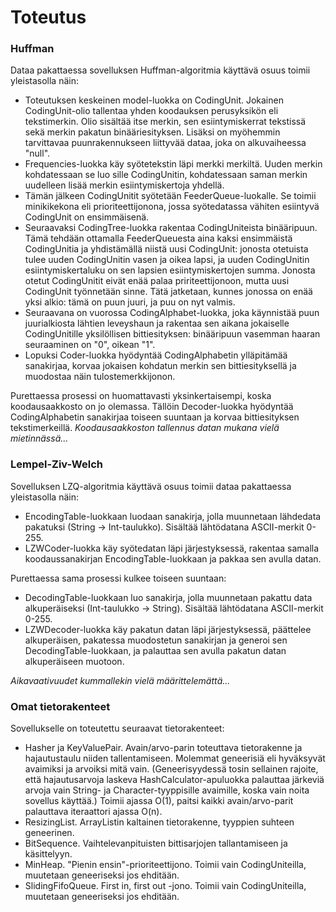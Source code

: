 # Toteutus

### Huffman

Dataa pakattaessa sovelluksen Huffman-algoritmia käyttävä osuus toimii yleistasolla näin:

* Toteutuksen keskeinen model-luokka on CodingUnit. Jokainen CodingUnit-olio tallentaa yhden koodauksen perusyksikön eli tekstimerkin. Olio sisältää itse merkin, sen esiintymiskerrat tekstissä sekä merkin pakatun binääriesityksen. Lisäksi on myöhemmin tarvittavaa puunrakennukseen liittyvää dataa, joka on alkuvaiheessa "null".
* Frequencies-luokka käy syötetekstin läpi merkki merkiltä. Uuden merkin kohdatessaan se luo sille CodingUnitin, kohdatessaan saman merkin uudelleen lisää merkin esiintymiskertoja yhdellä.
* Tämän jälkeen CodingUnitit syötetään FeederQueue-luokalle. Se toimii minikikekona eli prioriteettijonona, jossa syötedatassa vähiten esiintyvä CodingUnit on ensimmäisenä.
* Seuraavaksi CodingTree-luokka rakentaa CodingUniteista binääripuun. Tämä tehdään ottamalla FeederQueuesta aina kaksi ensimmäistä CodingUnitia ja yhdistämällä niistä uusi CodingUnit: jonosta otetuista tulee uuden CodingUnitin vasen ja oikea lapsi, ja uuden CodingUnitin esiintymiskertaluku on sen lapsien esiintymiskertojen summa. Jonosta otetut CodingUnitit eivät enää palaa pririteettijonoon, mutta uusi CodingUnit työnnetään sinne. Tätä jatketaan, kunnes jonossa on enää yksi alkio: tämä on puun juuri, ja puu on nyt valmis.
* Seuraavana on vuorossa CodingAlphabet-luokka, joka käynnistää puun juurialkiosta lähtien leveyshaun ja rakentaa sen aikana jokaiselle CodingUnitille yksilöllisen bittiesityksen: binääripuun vasemman haaran seuraaminen on "0", oikean "1".
* Lopuksi Coder-luokka hyödyntää CodingAlphabetin ylläpitämää sanakirjaa, korvaa jokaisen kohdatun merkin sen bittiesityksellä ja muodostaa näin tulostemerkkijonon.

Purettaessa prosessi on huomattavasti yksinkertaisempi, koska koodausaakkosto on jo olemassa. Tällöin Decoder-luokka hyödyntää CodingAlphabetin sanakirjaa toiseen suuntaan ja korvaa bittiesityksen tekstimerkeillä. _Koodausaakkoston tallennus datan mukana vielä mietinnässä..._

### Lempel-Ziv-Welch

Sovelluksen LZQ-algoritmia käyttävä osuus toimii dataa pakattaessa yleistasolla näin:

* EncodingTable-luokkaan luodaan sanakirja, jolla muunnetaan lähdedata pakatuksi (String -> Int-taulukko). Sisältää lähtödatana ASCII-merkit 0-255.
* LZWCoder-luokka käy syötedatan läpi järjestyksessä, rakentaa samalla koodaussanakirjan EncodingTable-luokkaan ja pakkaa sen avulla datan.

Purettaessa sama prosessi kulkee toiseen suuntaan:

* DecodingTable-luokkaan luo sanakirja, jolla muunnetaan pakattu data alkuperäiseksi (Int-taulukko -> String). Sisältää lähtödatana ASCII-merkit 0-255.
* LZWDecoder-luokka käy pakatun datan läpi järjestyksessä, päättelee alkuperäisen, pakatessa muodostetun sanakirjan ja generoi sen DecodingTable-luokkaan, ja palauttaa sen avulla pakatun datan alkuperäiseen muotoon.

_Aikavaativuudet kummallekin vielä määrittelemättä..._

### Omat tietorakenteet

Sovellukselle on toteutettu seuraavat tietorakenteet:

* Hasher ja KeyValuePair. Avain/arvo-parin toteuttava tietorakenne ja hajautustaulu niiden tallentamiseen. Molemmat geneerisiä eli hyväksyvät avaimiksi ja arvoiksi mitä vain. (Geneerisyydessä tosin sellainen rajoite, että hajautusarvoja laskeva HashCalculator-apuluokka palauttaa järkeviä arvoja vain String- ja Character-tyyppisille avaimille, koska vain noita sovellus käyttää.) Toimii ajassa O(1), paitsi kaikki avain/arvo-parit palauttava iteraattori ajassa O(n).
* ResizingList. ArrayListin kaltainen tietorakenne, tyyppien suhteen geneerinen.
* BitSequence. Vaihtelevanpituisten bittisarjojen tallantamiseen ja käsittelyyn.
* MinHeap. "Pienin ensin"-prioriteettijono. Toimii vain CodingUniteilla, muutetaan geneeriseksi jos ehditään.
* SlidingFifoQueue. First in, first out -jono. Toimii vain CodingUniteilla, muutetaan geneeriseksi jos ehditään.
